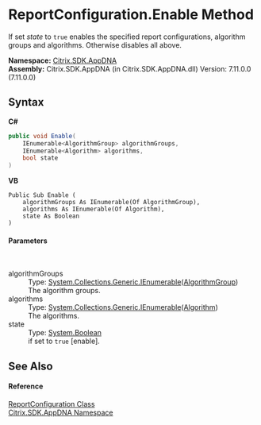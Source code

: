 # ReportConfiguration.Enable Method 
 

If set *state* to `true` enables the specified report configurations, algorithm groups and algorithms. Otherwise disables all above.

**Namespace:**&nbsp;[Citrix.SDK.AppDNA](index.md)<br />**Assembly:**&nbsp;Citrix.SDK.AppDNA (in Citrix.SDK.AppDNA.dll) Version: 7.11.0.0 (7.11.0.0)

## Syntax

**C#**
```csharp
public void Enable(
	IEnumerable<AlgorithmGroup> algorithmGroups,
	IEnumerable<Algorithm> algorithms,
	bool state
)
```

**VB**
```vbnet
Public Sub Enable ( 
	algorithmGroups As IEnumerable(Of AlgorithmGroup),
	algorithms As IEnumerable(Of Algorithm),
	state As Boolean
)
```


#### Parameters
&nbsp;<dl><dt>algorithmGroups</dt><dd>Type: <a href="http://msdn2.microsoft.com/en-us/library/9eekhta0" target="_blank">System.Collections.Generic.IEnumerable</a>(<a href="fbf695ff-775f-d07b-1175-73b148620f42">AlgorithmGroup</a>)<br />The algorithm groups.</dd><dt>algorithms</dt><dd>Type: <a href="http://msdn2.microsoft.com/en-us/library/9eekhta0" target="_blank">System.Collections.Generic.IEnumerable</a>(<a href="00083171-3db1-bd94-3ed1-e2b5477edbe0">Algorithm</a>)<br />The algorithms.</dd><dt>state</dt><dd>Type: <a href="http://msdn2.microsoft.com/en-us/library/a28wyd50" target="_blank">System.Boolean</a><br />if set to `true` [enable].</dd></dl>

## See Also


#### Reference
<a href="65f3ee4f-5129-5083-b4da-0f1e23fc3784">ReportConfiguration Class</a><br /><a href="fe2d265b-410b-8b11-1eb4-a790e0b062bf">Citrix.SDK.AppDNA Namespace</a><br />